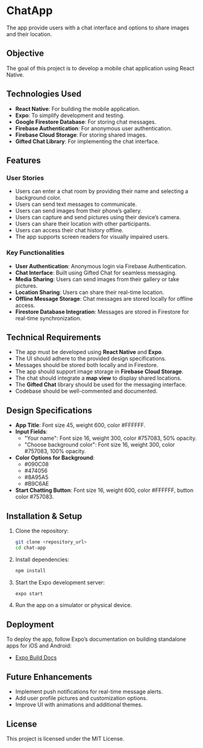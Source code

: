 # ChatApp
The app provide users with a chat interface and options to share images and their location.

## Objective
The goal of this project is to develop a mobile chat application using React Native.

## Technologies Used
- **React Native**: For building the mobile application.
- **Expo**: To simplify development and testing.
- **Google Firestore Database**: For storing chat messages.
- **Firebase Authentication**: For anonymous user authentication.
- **Firebase Cloud Storage**: For storing shared images.
- **Gifted Chat Library**: For implementing the chat interface.

## Features
### User Stories
- Users can enter a chat room by providing their name and selecting a background color.
- Users can send text messages to communicate.
- Users can send images from their phone’s gallery.
- Users can capture and send pictures using their device’s camera.
- Users can share their location with other participants.
- Users can access their chat history offline.
- The app supports screen readers for visually impaired users.

### Key Functionalities
- **User Authentication**: Anonymous login via Firebase Authentication.
- **Chat Interface**: Built using Gifted Chat for seamless messaging.
- **Media Sharing**: Users can send images from their gallery or take pictures.
- **Location Sharing**: Users can share their real-time location.
- **Offline Message Storage**: Chat messages are stored locally for offline access.
- **Firestore Database Integration**: Messages are stored in Firestore for real-time synchronization.

## Technical Requirements
- The app must be developed using **React Native** and **Expo**.
- The UI should adhere to the provided design specifications.
- Messages should be stored both locally and in Firestore.
- The app should support image storage in **Firebase Cloud Storage**.
- The chat should integrate a **map view** to display shared locations.
- The **Gifted Chat** library should be used for the messaging interface.
- Codebase should be well-commented and documented.

## Design Specifications
- **App Title**: Font size 45, weight 600, color #FFFFFF.
- **Input Fields**:
  - "Your name": Font size 16, weight 300, color #757083, 50% opacity.
  - "Choose background color": Font size 16, weight 300, color #757083, 100% opacity.
- **Color Options for Background**:
  - #090C08
  - #474056
  - #8A95A5
  - #B9C6AE
- **Start Chatting Button**: Font size 16, weight 600, color #FFFFFF, button color #757083.

## Installation & Setup
1. Clone the repository:
   ```sh
   git clone <repository_url>
   cd chat-app
   ```
2. Install dependencies:
   ```sh
   npm install
   ```
3. Start the Expo development server:
   ```sh
   expo start
   ```
4. Run the app on a simulator or physical device.

## Deployment
To deploy the app, follow Expo’s documentation on building standalone apps for iOS and Android:
- [Expo Build Docs](https://docs.expo.dev/build/introduction/)

## Future Enhancements
- Implement push notifications for real-time message alerts.
- Add user profile pictures and customization options.
- Improve UI with animations and additional themes.

## License
This project is licensed under the MIT License.

